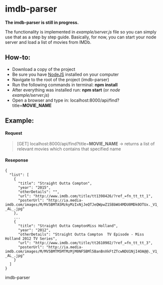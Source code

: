 # imdb-parser
**The imdb-parser is still in progress.**

The functionality is implemented in _example/server.js_ file so you can simply use that as a step by step guide.
Basically, for now, you can start your node server and load a list of movies from IMDb.

## How-to:
* Download a copy of the project
* Be sure you have [NodeJS](https://nodejs.org/) installed on your computer
* Navigate to the root of the project (imdb-parser)
* Run the following commands in terminal: **npm install**
* After everything was installed run: **npm start** (or _node example/server.js_)
* Open a browser and type in: localhost:8000/api/find?title=**MOVIE_NAME**

## Example:
#### Request
> [GET] localhost:8000/api/find?title=**MOVIE_NAME**  -> returns a list of relevant movies which contains that specified name

#### Reseponse
```
{
  "list": [
    {
      "title": "Straight Outta Compton",
      "year": "2015",
      "otherDetails": "",
      "url": "http://www.imdb.com/title/tt1398426/?ref_=fn_tt_tt_1",
      "posterUrl": "http://ia.media-imdb.com/images/M/MV5BMTA5MzkyMzIxNjJeQTJeQWpwZ15BbWU4MDU0MDk0OTUx._V1_UX32_CR0,0,32,44> _AL_.jpg"
    },
    ...
    {
      "title": "Straight Outta ComptonMiss Holland",
      "year": "2012",
      "otherDetails": "Straight Outta Compton  TV Episode - Miss Holland 2012 TV Series",
      "url": "http://www.imdb.com/title/tt2610902/?ref_=fn_tt_tt_3",
      "posterUrl": "http://ia.media-imdb.com/images/M/MV5BMTM5MTMzMjM0NF5BMl5BanBnXkFtZTcwNDU1NjI4OA@@._V1_UX32_CR0,0,32,44> _AL_.jpg"
    }
  ]
}
```



imdb-parser
